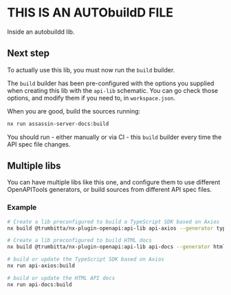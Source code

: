 # THIS IS AN AUTObuildD FILE

Inside an autobuildd lib.

## Next step

To actually use this lib, you must now run the `build` builder.

The `build` builder has been pre-configured with the options you supplied when creating this lib with the `api-lib` schematic.
You can go check those options, and modify them if you need to, in `workspace.json`.

When you are good, build the sources running:

```sh
nx run assassin-server-docs:build
```

You should run - either manually or via CI - this `build` builder every time the API spec file changes.

## Multiple libs

You can have multiple libs like this one, and configure them to use different OpenAPITools generators, or build sources from different API spec files.

### Example

```sh
# Create a lib preconfigured to build a TypeScript SDK based on Axios
nx build @trumbitta/nx-plugin-openapi:api-lib api-axios --generator typescript-axios

# Create a lib preconfigured to build HTML docs
nx build @trumbitta/nx-plugin-openapi:api-lib api-docs --generator html

# build or update the TypeScript SDK based on Axios
nx run api-axios:build

# build or update the HTML API docs
nx run api-docs:build
```
